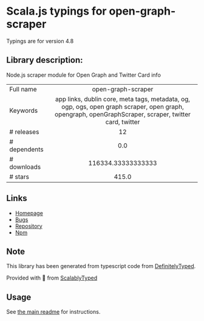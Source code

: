 
# Scala.js typings for open-graph-scraper

Typings are for version 4.8

## Library description:
Node.js scraper module for Open Graph and Twitter Card info

|                    |                 |
| ------------------ | :-------------: |
| Full name          | open-graph-scraper |
| Keywords           | app links, dublin core, meta tags, metadata, og, ogp, ogs, open graph scraper, open graph, opengraph, openGraphScraper, scraper, twitter card, twitter |
| # releases         | 12 |
| # dependents       | 0.0 |
| # downloads        | 116334.33333333333 |
| # stars            | 415.0 |

## Links
- [Homepage](https://github.com/jshemas/openGraphScraper#readme)
- [Bugs](https://github.com/jshemas/openGraphScraper/issues)
- [Repository](https://github.com/jshemas/openGraphScraper)
- [Npm](https://www.npmjs.com/package/open-graph-scraper)
    


## Note
This library has been generated from typescript code from [DefinitelyTyped](https://definitelytyped.org).

Provided with :purple_heart: from [ScalablyTyped](https://github.com/oyvindberg/ScalablyTyped)

## Usage
See [the main readme](../../readme.md) for instructions.


